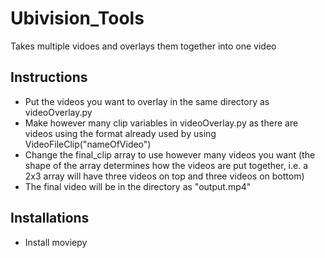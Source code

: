 # Ubivision_Tools
Takes multiple vidoes and overlays them together into one video
## Instructions
- Put the videos you want to overlay in the same directory as videoOverlay.py
- Make however many clip variables in videoOverlay.py as there are videos using the format already used by using VideoFileClip("nameOfVideo")
- Change the final_clip array to use however many videos you want (the shape of the array determines how the videos are put together, i.e. a 2x3 array will have three videos on top and three videos on bottom)
- The final video will be in the directory as "output.mp4"
## Installations
- Install moviepy
